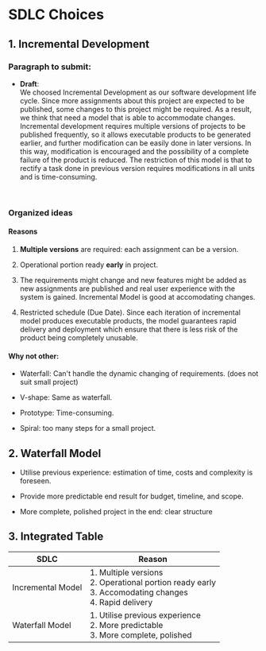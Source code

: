 # SDLC Choices

## 1. Incremental Development

### Paragraph to submit:

- **Draft**: <br>We choosed Incremental Development as our software development life cycle. Since more assignments about this project are expected to be published, some changes to this project might be required. As a result, we think that need a model that is able to accommodate changes. Incremental development requires multiple versions of projects to be published frequently, so it allows executable products to be generated earlier, and further modification can be easily done in later versions. In this way, modification is encouraged and the possibility of a complete failure of the product is reduced. The restriction of this model is that to rectify a task done in previous version requires modifications in all units and is time-consuming.

<br>

### Organized ideas

#### Reasons

1. **Multiple versions** are required: each assignment can be a version.

2. Operational portion ready **early** in project.

3. The requirements might change and new features might be added as new assignments are published and real user experience with the system is gained. Incremental Model is good at accomodating changes.

4. Restricted schedule (Due Date). Since each iteration of incremental model produces executable products, the model guarantees rapid delivery and deployment which ensure that there is less risk of the product being completely unusable.



#### Why not other: 

- Waterfall: Can't handle the dynamic changing of requirements. (does not suit small project)

- V-shape: Same as waterfall.

- Prototype: Time-consuming.

- Spiral: too many steps for a small project.






## 2. Waterfall Model

- Utilise previous experience: estimation of time, costs and complexity is foreseen.

- Provide more predictable end result for budget, timeline, and scope.

- More complete, polished project in the end: clear structure





## 3. Integrated Table

SDLC | Reason
------------ | -------------
Incremental Model | 1. Multiple versions<br>2. Operational portion ready early<br>3. Accomodating changes<br>4. Rapid delivery
Waterfall Model | 1. Utilise previous experience<br>2. More predictable<br>3. More complete, polished

